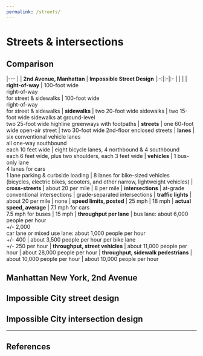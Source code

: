 ```yaml
---
permalink: /streets/
---
```

# Streets & intersections


## <a name="comparison"></a>Comparison

  |---
  |  | **2nd Avenue, Manhattan** | **Impossible Street Design** 
  |:-:|:-|:-
  | | <object width="200" data="../svg/drawings/manhattan_ave.svg"></object> | <object width="200"   data="../svg/drawings/impossible_ave.svg"></object>
  | **right-of-way** | 100-foot wide<br>right-of-way<br>for street & sidewalks | 100-foot wide<br>right-of-way<br>for street & sidewalks
  | **sidewalks**    | two 20-foot wide sidewalks | two 15-foot wide sidewalks at ground-level <br> two 25-foot wide highline greenways with footpaths
  | **streets**      | one 60-foot wide open-air street      | two 30-foot wide 2nd-floor enclosed streets
  | **lanes**        | six conventional vehicle lanes<br>all one-way southbound<br>each 10 feet wide | eight bicycle lanes, 4 northbound & 4 southbound<br>each 6 feet wide, plus two shoulders, each 3 feet wide
  | **vehicles**     | 1 bus-only lane<br> 4 lanes for cars <br> 1 lane parking & curbside loading | 8 lanes for bike-sized vehicles<br>(bicycles, electric bikes, scooters, and other narrow, lightweight vehicles)
  | **cross-streets** | about 20 per mile | 8 per mile
  | **intersections** | at-grade conventional intersections | grade-separated intersections
  | **traffic lights** | about 20 per mile | none
  | **speed limits, posted** | 25 mph | 18 mph 
  | **actual speed, average** | 7.1 mph for cars <br> 7.5 mph for buses | 15 mph 
  | **throughput per lane** | bus lane: about 6,000 people per hour<br>+/- 2,000<br>car lane or mixed use lane: about 1,000 people per hour<br>+/- 400 | about 3,500 people per hour per bike lane<br> +/- 250 per hour
  | **throughput, street vehicles** | about 11,000 people per hour | about 28,000 people per hour
  | **throughput, sidewalk pedestrians** | about 10,000 people per hour | about 10,000 people per hour


<object data="../svg/drawings/manhattan_ave.svg"></object> 
## <a name="manhattan"></a>Manhattan New York, 2nd Avenue


<object data="../svg/drawings/impossible_ave.svg"></object> 
## <a name="street"></a>Impossible City street design



<object data="../svg/drawings/impossible_isometric.svg"> </object> 
## <a name="intersection"></a>Impossible City intersection design





---

## <a name="references"></a>References



